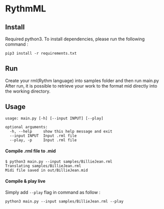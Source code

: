 # RythmML

## Install

Required python3. To install dependencies, please run the following command :

```shell script
pip3 install -r requirements.txt
```

## Run
Create your rml(Rythm language) into samples folder and then run main.py
After run, it is possible to retrieve your work to the format mid directly into the working directory.

## Usage 

```shell script
usage: main.py [-h] [--input INPUT] [--play]

optional arguments:
  -h, --help     show this help message and exit
  --input INPUT  Input .rml file
  --play, -p     Input .rml file
```

#### Compile .rml file to .mid

```shell script
$ python3 main.py --input samples/BillieJean.rml
Translating samples/BillieJean.rml
Midi file saved in out/BillieJean.mid
```

#### Compile & play live

Simply add `--play` flag in command as follow :

```shell script
python3 main.py --input samples/BillieJean.rml --play
```
